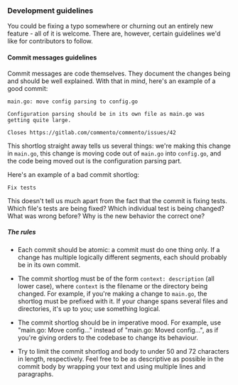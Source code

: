 ### Development guidelines

You could be fixing a typo somewhere or churning out an entirely new feature - all of it is welcome. There are, however, certain guidelines we'd like for contributors to follow.

#### Commit messages guidelines

Commit messages are code themselves. They document the changes being and should be well explained. With that in mind, here's an example of a good commit:

    main.go: move config parsing to config.go

    Configuration parsing should be in its own file as main.go was
    getting quite large.

    Closes https://gitlab.com/commento/commento/issues/42

This shortlog straight away tells us several things: we're making this change in `main.go`, this change is moving code out of `main.go` into `config.go`, and the code being moved out is the configuration parsing part.

Here's an example of a bad commit shortlog:

    Fix tests

This doesn't tell us much apart from the fact that the commit is fixing tests. Which file's tests are being fixed? Which individual test is being changed? What was wrong before? Why is the new behavior the correct one?

##### The rules

 - Each commit should be atomic: a commit must do one thing only. If a change has multiple logically different segments, each should probably be in its own commit.

 - The commit shortlog must be of the form `context: description` (all lower case), where `context` is the filename or the directory being changed. For example, if you're making a change to `main.go`, the shortlog must be prefixed with it. If your change spans several files and directories, it's up to you; use something logical.

 - The commit shortlog should be in imperative mood. For example, use "main.go: Move config..." instead of "main.go: Moved config...", as if you're giving orders to the codebase to change its behaviour.

 - Try to limit the commit shortlog and body to under 50 and 72 characters in length, respectively. Feel free to be as descriptive as possible in the commit body by wrapping your text and using multiple lines and paragraphs.
